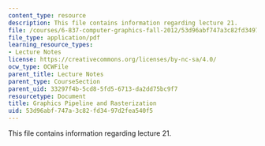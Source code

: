 ```yaml
---
content_type: resource
description: This file contains information regarding lecture 21.
file: /courses/6-837-computer-graphics-fall-2012/53d96abf747a3c82fd3497d2fea540f5_MIT6_837F12_Lec21.pdf
file_type: application/pdf
learning_resource_types:
- Lecture Notes
license: https://creativecommons.org/licenses/by-nc-sa/4.0/
ocw_type: OCWFile
parent_title: Lecture Notes
parent_type: CourseSection
parent_uid: 33297f4b-5cd8-5fd5-6713-da2dd75bc9f7
resourcetype: Document
title: Graphics Pipeline and Rasterization
uid: 53d96abf-747a-3c82-fd34-97d2fea540f5
---
```

This file contains information regarding lecture 21.